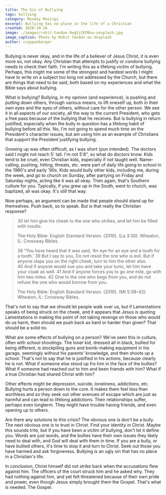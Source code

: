 ```yaml
---
title: The Sin of Bullying
tags: bullying
category: Monday Musings
excerpt: Bullying has no place in the life of a Christian
created: 2020-10-26
image: ./images/rohit-tandon-9wg5jCEPBsw-unsplash.jpg
image_caption: Photo by Rohit Tandon on Unsplash
author: ccoppenbarger
---
```


Bullying is never okay, and in the life of a believer of Jesus Christ, it is even more so, not okay. Any Christian that attempts to justify or condone bullying needs to check their faith. I'm writing this as a lifelong victim of bullying. Perhaps, this might me some of the strongest and hardest words I might have to write on a subject too long not addressed by the Church, but there are things that need to be said, both based on my experiences and what the Bible says about bullying.

What is bullying? Bullying, in my opinion (and experience), is pushing and putting down others, through various means, to lift oneself up, both in their own eyes and the eyes of others, without care for the other person. We see it in all aspects of our society, all the way to the current President, who gets a free pass because of the bullying that he receives. But is bullying in return justified, especially when the bully in question has a lifelong habit of bullying before all this. No, I'm not going to spend much time on the President's character issues, but am using him as an example of Christians that support the President justifying bullying.

Growing up was often difficult, as I was short (pun intended). The doctors said I might not reach 5' tall. I'm not 5'8", so what do doctors know. Kids tend to be cruel, even Christian kids, especially if not taught well. Name-calling, pushing, hitting, threats, etc. were part of daily life going to school in the 1980's and early '90s. Kids would bully other kids, including me, during the week, and go to church on Sunday, after partying on Friday and Saturday nights, acting like it was all okay. Then again, that's Southern culture for you. Typically, if you grew up in the South, went to church, was baptized, all was okay. It's still that way.

Now perhaps, an argument can be made that people should stand up for themselves. Push back, so to speak. But is that really the Christian response?
> 30 let him give his cheek to the one who strikes,
> and let him be filled with insults.
>
> The Holy Bible: English Standard Version. (2016). (La 3:30). Wheaton, IL: Crossway Bibles.
>
> 38 “You have heard that it was said, ‘An eye for an eye and a tooth for a tooth.’ 39 But I say to
> you, Do not resist the one who is evil. But if anyone slaps you on the right cheek, turn to him
> the other also. 40 And if anyone would sue you and take your tunic, let him have your cloak as
> well. 41 And if anyone forces you to go one mile, go with him two miles. 42 Give to the one who
> begs from you, and do not refuse the one who would borrow from you.
>
> The Holy Bible: English Standard Version. (2016). (Mt 5:38–42). Wheaton, IL: Crossway Bibles.

That's not to say that we should let people walk over us, but if Lamentations speaks of being struck on the cheek, and it appears that Jesus is quoting Lamentations in making the point of not taking revenge on those who would do us harm, then should we push back as hard or harder than given? That should be a solid no.

What are some effects of bullying on a person? We've seen this in culture, often with school shootings. The loner kid, dressed all in black, bullied for being different, is stockpiling guns and bomb-making equipment in his garage, seemingly without his parents' knowledge, and then shoots up a school. That's not to say that he is justified in his actions, because clearly he is not. What if someone else stood up fro him in the face of the bullies? What if someone had reached out to him and been friends with him? What if a true Christian had shared Christ with him?

Other effects might be depression, suicide, loneliness, addictions, etc. Bullying hurts a person down to the core. It makes them feel less than worthless and so they seek out other avenues of escape which are just as harmful and can lead to lifelong addictions. Their relationships suffer, perhaps even longterm. They might have trouble having friends, and even opening up to others.

Are there any solutions to this crisis? The obvious one is don't be a bully. The next obvious one is to trust in Christ. Find your identity in Christ. Maybe this sounds trite, but if you have been a victim of bullying, don't let it define you. Words are just words, and the bullies have their own issues they likely need to deal with, and God will deal with them in time. If you are a bully, or have bullied others, it's time to stop it and turn to Christ. Seek out those you have harmed and ask forgiveness. Bullying is an ugly sin that has no place in a Christian's life.

In conclusion, Christ himself did not strike back when the accusations flew against him. The officers of the court struck him and he asked why. They had nothing against him, and yet felt threatened because of their own pride and power, even though Jesus simply brought them the Gospel. That's what is needed. The Gospel.
